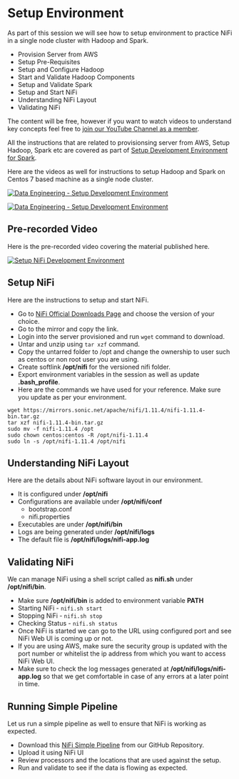 # Setup Environment

As part of this session we will see how to setup environment to practice NiFi in a single node cluster with Hadoop and Spark.

* Provision Server from AWS
* Setup Pre-Requisites
* Setup and Configure Hadoop
* Start and Validate Hadoop Components
* Setup and Validate Spark
* Setup and Start NiFi
* Understanding NiFi Layout
* Validating NiFi

The content will be free, however if you want to watch videos to understand key concepts feel free to [join our YouTube Channel as a member](https://www.youtube.com/channel/UCakdSIPsJqiOLqylgoYmwQg/join).

All the instructions that are related to provisionsing server from AWS, Setup Hadoop, Spark etc are covered as part of [Setup Development Environment for Spark](https://github.com/dgadiraju/itversity-books/blob/master/Data%20Engineering%20Bootcamp/46%20Apache%20Spark%20using%20Python/00%20Setup%20Development%20Environment.md).

Here are the videos as well for instructions to setup Hadoop and Spark on Centos 7 based machine as a single node cluster.

[![Data Engineering - Setup Development Environment](http://img.youtube.com/vi/Z4pDhBaWB64/0.jpg)](http://www.youtube.com/watch?v=Z4pDhBaWB64 "Data Engineering - Setup Development Environment")

[![Data Engineering - Setup Development Environment](http://img.youtube.com/vi/jcdAO90yY2U/0.jpg)](http://www.youtube.com/watch?v=jcdAO90yY2U "Data Engineering - Setup Development Environment (Contd...)")

## Pre-recorded Video
Here is the pre-recorded video covering the material published here.

[![Setup NiFi Development Environment](http://img.youtube.com/vi/NkGzXE88D3E/0.jpg)](http://www.youtube.com/watch?v=NkGzXE88D3E "Setup NiFi Development Environment")

## Setup NiFi

Here are the instructions to setup and start NiFi.

* Go to [NiFi Official Downloads Page](https://nifi.apache.org/download.html) and choose the version of your choice.
* Go to the mirror and copy the link.
* Login into the server provisioned and run `wget` command to download.
* Untar and unzip using `tar xzf` command.
* Copy the untarred folder to /opt and change the ownership to user such as centos or non root user you are using.
* Create softlink **/opt/nifi** for the versioned nifi folder.
* Export environment variables in the session as well as update **.bash_profile**.
* Here are the commands we have used for your reference. Make sure you update as per your environment.
```
wget https://mirrors.sonic.net/apache/nifi/1.11.4/nifi-1.11.4-bin.tar.gz
tar xzf nifi-1.11.4-bin.tar.gz
sudo mv -f nifi-1.11.4 /opt
sudo chown centos:centos -R /opt/nifi-1.11.4
sudo ln -s /opt/nifi-1.11.4 /opt/nifi
```
## Understanding NiFi Layout
Here are the details about NiFi software layout in our environment.
* It is configured under **/opt/nifi**
* Configurations are available under **/opt/nifi/conf**
  * bootstrap.conf
  * nifi.properties
* Executables are under **/opt/nifi/bin**
* Logs are being generated under **/opt/nifi/logs**
* The default file is **/opt/nifi/logs/nifi-app.log**

## Validating NiFi

We can manage NiFi using a shell script called as **nifi.sh** under **/opt/nifi/bin**.
* Make sure **/opt/nifi/bin** is added to environment variable **PATH**
* Starting NiFi - `nifi.sh start`
* Stopping NiFi - `nifi.sh stop`
* Checking Status - `nifi.sh status`
* Once NiFi is started we can go to the URL using configured port and see NiFi Web UI is coming up or not.
* If you are using AWS, make sure the security group is updated with the port number or whitelist the ip address from which you want to access NiFi Web UI.
* Make sure to check the log messages generated at **/opt/nifi/logs/nifi-app.log** so that we get comfortable in case of any errors at a later point in time.

## Running Simple Pipeline

Let us run a simple pipeline as well to ensure that NiFi is working as expected.
* Download this [NiFi Simple Pipeline](https://github.com/dgadiraju/nifi-workshop/blob/master/Data_Ingestion_using_NiFi_-_Simple_Pipeline_-_Demo.xml) from our GitHub Repository.
* Upload it using NiFi UI
* Review processors and the locations that are used against the setup.
* Run and validate to see if the data is flowing as expected.

